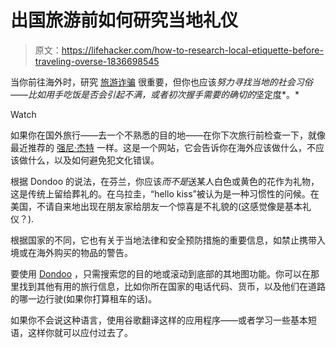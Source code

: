 # 出国旅游前如何研究当地礼仪

> 原文：<https://lifehacker.com/how-to-research-local-etiquette-before-traveling-overse-1836698545>

当你前往海外时，研究 [旅游诈骗](https://lifehacker.com/how-to-avoid-getting-scammed-when-traveling-1835913288) 很重要，但你也应该*努力寻找当地的社会习俗——比如用手吃饭是否会引起不满，或者初次握手需要的确切的*坚定度*。*

Watch

如果你在国外旅行——去一个不熟悉的目的地——在你下次旅行前检查一下，就像最近推荐的 [强尼·杰特](https://www.johnnyjet.com/avoid-travel-faux-pas-dondoo/) 一样。这是一个网站，它会告诉你在海外应该做什么，不应该做什么，以及如何避免犯文化错误。

根据 Dondoo 的说法，在芬兰，你应该*而不是*送某人白色或黄色的花作为礼物，这是传统上留给葬礼的。在乌拉圭，“hello kiss”被认为是一种习惯性的问候。在美国，不请自来地出现在朋友家给朋友一个惊喜是不礼貌的(这感觉像是基本礼仪？).

根据国家的不同，它也有关于当地法律和安全预防措施的重要信息，如禁止携带入境或在海外购买的物品的警告。

要使用 [Dondoo](https://www.dondoo.com) ，只需搜索您的目的地或滚动到底部的其地图功能。你可以在那里找到其他有用的旅行信息，比如你所在国家的电话代码、货币，以及他们在道路的哪一边行驶(如果你打算租车的话)。

如果你不会说这种语言，使用谷歌翻译这样的应用程序——或者学习一些基本短语，这样你就可以应付过去了。